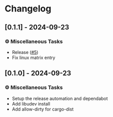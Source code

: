 # Changelog

## [0.1.1] - 2024-09-23

### ⚙️ Miscellaneous Tasks

- Release ([#5](https://github.com/manakjiri/quick-flash/pull/5))
- Fix linux matrix entry

<!-- generated by git-cliff -->

## [0.1.0] - 2024-09-23

### ⚙️ Miscellaneous Tasks

- Setup the release automation and dependabot
- Add libudev install
- Add allow-dirty for cargo-dist

<!-- generated by git-cliff -->

